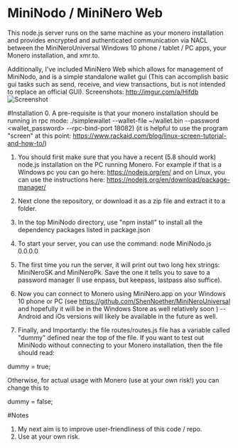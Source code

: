 # MiniNodo / MiniNero Web
This node.js server runs on the same machine as your monero installation and provides encrypted and authenticated communication via NACL between the MiniNeroUniversal Windows 10 phone / tablet / PC apps, your Monero installation, and xmr.to. 

Additionally, I've included MiniNero Web which allows for management of MiniNodo, and is a simple standalone wallet gui (This can accomplish basic gui tasks such as send, receive, and view transactions, but is not intended to replace an official GUI). 
Screenshots: http://imgur.com/a/Hifdb
![Screenshot](http://i.imgur.com/uf08KTw.png)

#Installation
0. A pre-requisite is that your monero installation should be running in rpc mode: ./simplewallet --wallet-file ~/wallet.bin --password <wallet_password> --rpc-bind-port 18082)   (it is helpful to use the program "screen" at this point: https://www.rackaid.com/blog/linux-screen-tutorial-and-how-to/)

1. You should first make sure that you have a recent (5.8 should work) node.js installation on the PC running Monero. For example if that is a Windows pc you can go here: https://nodejs.org/en/ and on Linux, you can use the instructions here: https://nodejs.org/en/download/package-manager/

2. Next clone the repository, or download it as a zip file and extract it to a folder. 

3. In the top MiniNodo directory, use "npm install" to install all the dependency packages listed in package.json

4. To start your server, you can use the command: node MiniNodo.js 0.0.0.0  

5. The first time you run the server, it will print out two long hex strings: MiniNeroSK and MiniNeroPk. Save the one it tells you to save to a password manager (I use enpass, but keepass, lastpass also suffice). 

6. Now you can connect to Monero using MiniNero.app on your Windows 10 phone or PC (see https://github.com/ShenNoether/MiniNeroUniversal and hopefully it will be in the Windows Store as well relatively soon ) -- Android and iOs versions will likely be available in the future as well. 

7. Finally, and Importantly: the file routes/routes.js file has a variable called "dummy" defined near the top of the file. If you want to test out MiniNodo without connecting to your Monero installation, then the file should read:

dummy = true;  

Otherwise, for actual usage with Monero (use at your own risk!) you can change this to 

dummy = false; 

#Notes
1. My next aim is to improve user-friendliness of this code / repo. 
2. Use at your own risk. 


